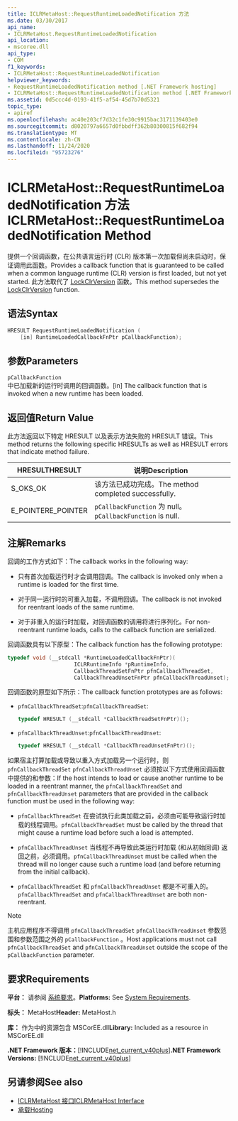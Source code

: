 ```yaml
---
title: ICLRMetaHost::RequestRuntimeLoadedNotification 方法
ms.date: 03/30/2017
api_name:
- ICLRMetaHost.RequestRuntimeLoadedNotification
api_location:
- mscoree.dll
api_type:
- COM
f1_keywords:
- ICLRMetaHost::RequestRuntimeLoadedNotification
helpviewer_keywords:
- RequestRuntimeLoadedNotification method [.NET Framework hosting]
- ICLRMetaHost::RequestRuntimeLoadedNotification method [.NET Framework hosting]
ms.assetid: 0d5ccc4d-0193-41f5-af54-45d7b70d5321
topic_type:
- apiref
ms.openlocfilehash: ac40e203cf7d32c1fe30c9915bac3171139403e0
ms.sourcegitcommit: d8020797a6657d0fbbdff362b80300815f682f94
ms.translationtype: MT
ms.contentlocale: zh-CN
ms.lasthandoff: 11/24/2020
ms.locfileid: "95723276"
---
```

# <a name="iclrmetahostrequestruntimeloadednotification-method"></a><span data-ttu-id="f82ef-102">ICLRMetaHost::RequestRuntimeLoadedNotification 方法</span><span class="sxs-lookup"><span data-stu-id="f82ef-102">ICLRMetaHost::RequestRuntimeLoadedNotification Method</span></span>

<span data-ttu-id="f82ef-103">提供一个回调函数，在公共语言运行时 (CLR) 版本第一次加载但尚未启动时，保证调用此函数。</span><span class="sxs-lookup"><span data-stu-id="f82ef-103">Provides a callback function that is guaranteed to be called when a common language runtime (CLR) version is first loaded, but not yet started.</span></span> <span data-ttu-id="f82ef-104">此方法取代了 [LockClrVersion](lockclrversion-function.md) 函数。</span><span class="sxs-lookup"><span data-stu-id="f82ef-104">This method supersedes the [LockClrVersion](lockclrversion-function.md) function.</span></span>  
  
## <a name="syntax"></a><span data-ttu-id="f82ef-105">语法</span><span class="sxs-lookup"><span data-stu-id="f82ef-105">Syntax</span></span>  
  
```cpp  
HRESULT RequestRuntimeLoadedNotification (  
    [in] RuntimeLoadedCallbackFnPtr pCallbackFunction);  
```  
  
## <a name="parameters"></a><span data-ttu-id="f82ef-106">参数</span><span class="sxs-lookup"><span data-stu-id="f82ef-106">Parameters</span></span>  

 `pCallbackFunction`  
 <span data-ttu-id="f82ef-107">中已加载新的运行时调用的回调函数。</span><span class="sxs-lookup"><span data-stu-id="f82ef-107">[in] The callback function that is invoked when a new runtime has been loaded.</span></span>  
  
## <a name="return-value"></a><span data-ttu-id="f82ef-108">返回值</span><span class="sxs-lookup"><span data-stu-id="f82ef-108">Return Value</span></span>  

 <span data-ttu-id="f82ef-109">此方法返回以下特定 HRESULT 以及表示方法失败的 HRESULT 错误。</span><span class="sxs-lookup"><span data-stu-id="f82ef-109">This method returns the following specific HRESULTs as well as HRESULT errors that indicate method failure.</span></span>  
  
|<span data-ttu-id="f82ef-110">HRESULT</span><span class="sxs-lookup"><span data-stu-id="f82ef-110">HRESULT</span></span>|<span data-ttu-id="f82ef-111">说明</span><span class="sxs-lookup"><span data-stu-id="f82ef-111">Description</span></span>|  
|-------------|-----------------|  
|<span data-ttu-id="f82ef-112">S_OK</span><span class="sxs-lookup"><span data-stu-id="f82ef-112">S_OK</span></span>|<span data-ttu-id="f82ef-113">该方法已成功完成。</span><span class="sxs-lookup"><span data-stu-id="f82ef-113">The method completed successfully.</span></span>|  
|<span data-ttu-id="f82ef-114">E_POINTER</span><span class="sxs-lookup"><span data-stu-id="f82ef-114">E_POINTER</span></span>|<span data-ttu-id="f82ef-115">`pCallbackFunction` 为 null。</span><span class="sxs-lookup"><span data-stu-id="f82ef-115">`pCallbackFunction` is null.</span></span>|  
  
## <a name="remarks"></a><span data-ttu-id="f82ef-116">注解</span><span class="sxs-lookup"><span data-stu-id="f82ef-116">Remarks</span></span>  

 <span data-ttu-id="f82ef-117">回调的工作方式如下：</span><span class="sxs-lookup"><span data-stu-id="f82ef-117">The callback works in the following way:</span></span>  
  
- <span data-ttu-id="f82ef-118">只有首次加载运行时才会调用回调。</span><span class="sxs-lookup"><span data-stu-id="f82ef-118">The callback is invoked only when a runtime is loaded for the first time.</span></span>  
  
- <span data-ttu-id="f82ef-119">对于同一运行时的可重入加载，不调用回调。</span><span class="sxs-lookup"><span data-stu-id="f82ef-119">The callback is not invoked for reentrant loads of the same runtime.</span></span>  
  
- <span data-ttu-id="f82ef-120">对于非重入的运行时加载，对回调函数的调用将进行序列化。</span><span class="sxs-lookup"><span data-stu-id="f82ef-120">For non-reentrant runtime loads, calls to the callback function are serialized.</span></span>  
  
 <span data-ttu-id="f82ef-121">回调函数具有以下原型：</span><span class="sxs-lookup"><span data-stu-id="f82ef-121">The callback function has the following prototype:</span></span>  
  
```cpp  
typedef void (__stdcall *RuntimeLoadedCallbackFnPtr)(  
                     ICLRRuntimeInfo *pRuntimeInfo,  
                     CallbackThreadSetFnPtr pfnCallbackThreadSet,  
                     CallbackThreadUnsetFnPtr pfnCallbackThreadUnset);  
```  
  
 <span data-ttu-id="f82ef-122">回调函数的原型如下所示：</span><span class="sxs-lookup"><span data-stu-id="f82ef-122">The callback function prototypes are as follows:</span></span>  
  
- <span data-ttu-id="f82ef-123">`pfnCallbackThreadSet`:</span><span class="sxs-lookup"><span data-stu-id="f82ef-123">`pfnCallbackThreadSet`:</span></span>  
  
    ```cpp  
    typedef HRESULT (__stdcall *CallbackThreadSetFnPtr)();  
    ```  
  
- <span data-ttu-id="f82ef-124">`pfnCallbackThreadUnset`:</span><span class="sxs-lookup"><span data-stu-id="f82ef-124">`pfnCallbackThreadUnset`:</span></span>  
  
    ```cpp  
    typedef HRESULT (__stdcall *CallbackThreadUnsetFnPtr)();  
    ```  
  
 <span data-ttu-id="f82ef-125">如果宿主打算加载或导致以重入方式加载另一个运行时，则 `pfnCallbackThreadSet` `pfnCallbackThreadUnset` 必须按以下方式使用回调函数中提供的和参数：</span><span class="sxs-lookup"><span data-stu-id="f82ef-125">If the host intends to load or cause another runtime to be loaded in a reentrant manner, the `pfnCallbackThreadSet` and `pfnCallbackThreadUnset` parameters that are provided in the callback function must be used in the following way:</span></span>  
  
- <span data-ttu-id="f82ef-126">`pfnCallbackThreadSet` 在尝试执行此类加载之前，必须由可能导致运行时加载的线程调用。</span><span class="sxs-lookup"><span data-stu-id="f82ef-126">`pfnCallbackThreadSet` must be called by the thread that might cause a runtime load before such a load is attempted.</span></span>  
  
- <span data-ttu-id="f82ef-127">`pfnCallbackThreadUnset` 当线程不再导致此类运行时加载 (和从初始回调) 返回之前，必须调用。</span><span class="sxs-lookup"><span data-stu-id="f82ef-127">`pfnCallbackThreadUnset` must be called when the thread will no longer cause such a runtime load (and before returning from the initial callback).</span></span>  
  
- <span data-ttu-id="f82ef-128">`pfnCallbackThreadSet` 和 `pfnCallbackThreadUnset` 都是不可重入的。</span><span class="sxs-lookup"><span data-stu-id="f82ef-128">`pfnCallbackThreadSet` and `pfnCallbackThreadUnset` are both non-reentrant.</span></span>  
  
> [!NOTE]
> <span data-ttu-id="f82ef-129">主机应用程序不得调用 `pfnCallbackThreadSet` `pfnCallbackThreadUnset` 参数范围和参数范围之外的 `pCallbackFunction` 。</span><span class="sxs-lookup"><span data-stu-id="f82ef-129">Host applications must not call `pfnCallbackThreadSet` and `pfnCallbackThreadUnset` outside the scope of the `pCallbackFunction` parameter.</span></span>  
  
## <a name="requirements"></a><span data-ttu-id="f82ef-130">要求</span><span class="sxs-lookup"><span data-stu-id="f82ef-130">Requirements</span></span>  

 <span data-ttu-id="f82ef-131">**平台：** 请参阅 [系统要求](../../get-started/system-requirements.md)。</span><span class="sxs-lookup"><span data-stu-id="f82ef-131">**Platforms:** See [System Requirements](../../get-started/system-requirements.md).</span></span>  
  
 <span data-ttu-id="f82ef-132">**标头：** MetaHost</span><span class="sxs-lookup"><span data-stu-id="f82ef-132">**Header:** MetaHost.h</span></span>  
  
 <span data-ttu-id="f82ef-133">**库：** 作为中的资源包含 MSCorEE.dll</span><span class="sxs-lookup"><span data-stu-id="f82ef-133">**Library:** Included as a resource in MSCorEE.dll</span></span>  
  
 <span data-ttu-id="f82ef-134">**.NET Framework 版本：**[!INCLUDE[net_current_v40plus](../../../../includes/net-current-v40plus-md.md)]</span><span class="sxs-lookup"><span data-stu-id="f82ef-134">**.NET Framework Versions:** [!INCLUDE[net_current_v40plus](../../../../includes/net-current-v40plus-md.md)]</span></span>  
  
## <a name="see-also"></a><span data-ttu-id="f82ef-135">另请参阅</span><span class="sxs-lookup"><span data-stu-id="f82ef-135">See also</span></span>

- [<span data-ttu-id="f82ef-136">ICLRMetaHost 接口</span><span class="sxs-lookup"><span data-stu-id="f82ef-136">ICLRMetaHost Interface</span></span>](iclrmetahost-interface.md)
- [<span data-ttu-id="f82ef-137">承载</span><span class="sxs-lookup"><span data-stu-id="f82ef-137">Hosting</span></span>](index.md)
